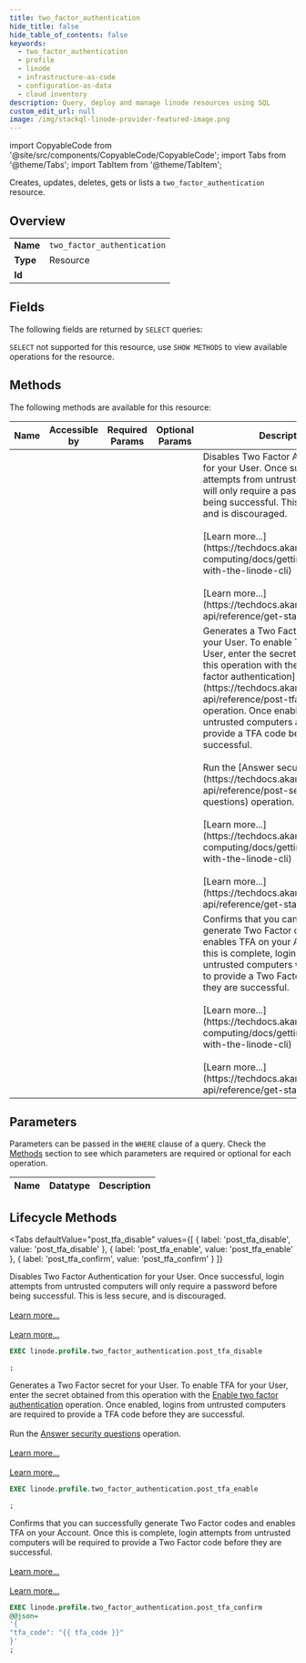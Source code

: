 ```yaml
--- 
title: two_factor_authentication
hide_title: false
hide_table_of_contents: false
keywords:
  - two_factor_authentication
  - profile
  - linode
  - infrastructure-as-code
  - configuration-as-data
  - cloud inventory
description: Query, deploy and manage linode resources using SQL
custom_edit_url: null
image: /img/stackql-linode-provider-featured-image.png
---
```


import CopyableCode from '@site/src/components/CopyableCode/CopyableCode';
import Tabs from '@theme/Tabs';
import TabItem from '@theme/TabItem';

Creates, updates, deletes, gets or lists a <code>two_factor_authentication</code> resource.

## Overview
<table><tbody>
<tr><td><b>Name</b></td><td><code>two_factor_authentication</code></td></tr>
<tr><td><b>Type</b></td><td>Resource</td></tr>
<tr><td><b>Id</b></td><td><CopyableCode code="linode.profile.two_factor_authentication" /></td></tr>
</tbody></table>

## Fields

The following fields are returned by `SELECT` queries:

`SELECT` not supported for this resource, use `SHOW METHODS` to view available operations for the resource.


## Methods

The following methods are available for this resource:

<table>
<thead>
    <tr>
    <th>Name</th>
    <th>Accessible by</th>
    <th>Required Params</th>
    <th>Optional Params</th>
    <th>Description</th>
    </tr>
</thead>
<tbody>
<tr>
    <td><a href="#post_tfa_disable"><CopyableCode code="post_tfa_disable" /></a></td>
    <td><CopyableCode code="exec" /></td>
    <td></td>
    <td></td>
    <td>Disables Two Factor Authentication for your User. Once successful, login attempts from untrusted computers will only require a password before being successful. This is less secure, and is discouraged.<br /><br />[Learn more...](https://techdocs.akamai.com/cloud-computing/docs/getting-started-with-the-linode-cli)<br /><br />[Learn more...](https://techdocs.akamai.com/linode-api/reference/get-started#oauth)</td>
</tr>
<tr>
    <td><a href="#post_tfa_enable"><CopyableCode code="post_tfa_enable" /></a></td>
    <td><CopyableCode code="exec" /></td>
    <td></td>
    <td></td>
    <td>Generates a Two Factor secret for your User. To enable TFA for your User, enter the secret obtained from this operation with the [Enable two factor authentication](https://techdocs.akamai.com/linode-api/reference/post-tfa-confirm) operation. Once enabled, logins from untrusted computers are required to provide a TFA code before they are successful.<br /><br />Run the [Answer security questions](https://techdocs.akamai.com/linode-api/reference/post-security-questions) operation.<br /><br />[Learn more...](https://techdocs.akamai.com/cloud-computing/docs/getting-started-with-the-linode-cli)<br /><br />[Learn more...](https://techdocs.akamai.com/linode-api/reference/get-started#oauth)</td>
</tr>
<tr>
    <td><a href="#post_tfa_confirm"><CopyableCode code="post_tfa_confirm" /></a></td>
    <td><CopyableCode code="exec" /></td>
    <td></td>
    <td></td>
    <td>Confirms that you can successfully generate Two Factor codes and enables TFA on your Account. Once this is complete, login attempts from untrusted computers will be required to provide a Two Factor code before they are successful.<br /><br />[Learn more...](https://techdocs.akamai.com/cloud-computing/docs/getting-started-with-the-linode-cli)<br /><br />[Learn more...](https://techdocs.akamai.com/linode-api/reference/get-started#oauth)</td>
</tr>
</tbody>
</table>

## Parameters

Parameters can be passed in the `WHERE` clause of a query. Check the [Methods](#methods) section to see which parameters are required or optional for each operation.

<table>
<thead>
    <tr>
    <th>Name</th>
    <th>Datatype</th>
    <th>Description</th>
    </tr>
</thead>
<tbody>
</tbody>
</table>

## Lifecycle Methods

<Tabs
    defaultValue="post_tfa_disable"
    values={[
        { label: 'post_tfa_disable', value: 'post_tfa_disable' },
        { label: 'post_tfa_enable', value: 'post_tfa_enable' },
        { label: 'post_tfa_confirm', value: 'post_tfa_confirm' }
    ]}
>
<TabItem value="post_tfa_disable">

Disables Two Factor Authentication for your User. Once successful, login attempts from untrusted computers will only require a password before being successful. This is less secure, and is discouraged.<br /><br />[Learn more...](https://techdocs.akamai.com/cloud-computing/docs/getting-started-with-the-linode-cli)<br /><br />[Learn more...](https://techdocs.akamai.com/linode-api/reference/get-started#oauth)

```sql
EXEC linode.profile.two_factor_authentication.post_tfa_disable 

;
```
</TabItem>
<TabItem value="post_tfa_enable">

Generates a Two Factor secret for your User. To enable TFA for your User, enter the secret obtained from this operation with the [Enable two factor authentication](https://techdocs.akamai.com/linode-api/reference/post-tfa-confirm) operation. Once enabled, logins from untrusted computers are required to provide a TFA code before they are successful.<br /><br />Run the [Answer security questions](https://techdocs.akamai.com/linode-api/reference/post-security-questions) operation.<br /><br />[Learn more...](https://techdocs.akamai.com/cloud-computing/docs/getting-started-with-the-linode-cli)<br /><br />[Learn more...](https://techdocs.akamai.com/linode-api/reference/get-started#oauth)

```sql
EXEC linode.profile.two_factor_authentication.post_tfa_enable 

;
```
</TabItem>
<TabItem value="post_tfa_confirm">

Confirms that you can successfully generate Two Factor codes and enables TFA on your Account. Once this is complete, login attempts from untrusted computers will be required to provide a Two Factor code before they are successful.<br /><br />[Learn more...](https://techdocs.akamai.com/cloud-computing/docs/getting-started-with-the-linode-cli)<br /><br />[Learn more...](https://techdocs.akamai.com/linode-api/reference/get-started#oauth)

```sql
EXEC linode.profile.two_factor_authentication.post_tfa_confirm 
@@json=
'{
"tfa_code": "{{ tfa_code }}"
}'
;
```
</TabItem>
</Tabs>
